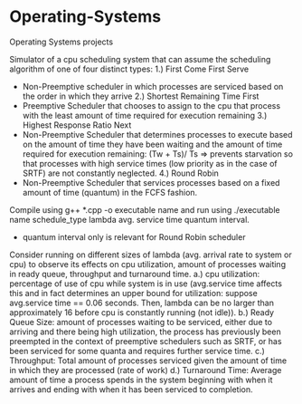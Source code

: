 # Operating-Systems
Operating Systems projects

Simulator of a cpu scheduling system that can assume the scheduling algorithm of one of four distinct types:
1.) First Come First Serve
  - Non-Preemptive scheduler in which processes are serviced based on the order in which they arrive
2.) Shortest Remaining Time First
  - Preemptive Scheduler that chooses to assign to the cpu that process with the least amount of time required for execution remaining
3.) Highest Response Ratio Next
  - Non-Preemptive Scheduler that determines processes to execute based on the amount of time they have been waiting and the amount of
    time required for execution remaining: (Tw + Ts)/ Ts => prevents starvation so that processes with high service times (low priority
    as in the case of SRTF) are not constantly neglected.
4.) Round Robin
  - Non-Preemptive Scheduler that services processes based on a fixed amount of time (quantum) in the FCFS fashion.

Compile using g++ *.cpp -o executable name and run using ./executable name schedule_type lambda avg. service time  quantum interval.
- quantum interval only is relevant for Round Robin scheduler

Consider running on different sizes of lambda (avg. arrival rate to system or cpu) to observe its effects on cpu utilization,
amount of processes waiting in ready queue, throughput and turnaround time.
  a.) cpu utilization: percentage of use of cpu while system is in use (avg.service time affects this and in fact determines an upper bound
      for utilization: suppose avg.service time == 0.06 seconds. Then, lambda can be no larger than approximately 16 before cpu is 
      constantly running (not idle)).
  b.) Ready Queue Size: amount of processes waiting to be serviced, either due to arriving and there being high utilization, the process
      has previously been preempted in the context of preemptive schedulers such as SRTF, or has been serviced for some quanta and requires
      further service time.
  c.) Throughput: Total amount of processes serviced given the amount of time in which they are processed (rate of work)
  d.) Turnaround Time: Average amount of time a process spends in the system beginning with when it arrives and ending with when it has
      been serviced to completion.
